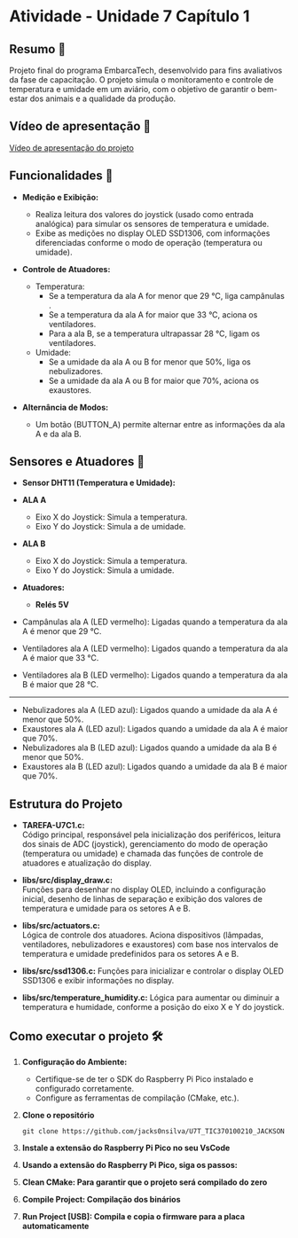 # Atividade - Unidade 7 Capítulo 1

## Resumo 📝

Projeto final do programa EmbarcaTech, desenvolvido para fins avaliativos da fase de capacitação. O projeto simula o monitoramento e controle de temperatura e umidade em um aviário, com o objetivo de garantir o bem-estar dos animais e a qualidade da produção.

## Vídeo de apresentação 🎥

[Vídeo de apresentação do projeto](https://drive.google.com/file/d/1ZoszUOei1i8FSWWycd-oz2gaUlEOFu_B/view?usp=drive_link)

## Funcionalidades 🚀

- **Medição e Exibição:**

  - Realiza leitura dos valores do joystick (usado como entrada analógica) para simular os sensores de temperatura e umidade.
  - Exibe as medições no display OLED SSD1306, com informações diferenciadas conforme o modo de operação (temperatura ou umidade).

- **Controle de Atuadores:**

  - Temperatura:
    - Se a temperatura da ala A for menor que 29 °C, liga campânulas .
    - Se a temperatura da ala A for maior que 33 °C, aciona os ventiladores.
    - Para a ala B, se a temperatura ultrapassar 28 °C, ligam os ventiladores.
  - Umidade:
    - Se a umidade da ala A ou B for menor que 50%, liga os nebulizadores.
    - Se a umidade da ala A ou B for maior que 70%, aciona os exaustores.

- **Alternância de Modos:**
  - Um botão (BUTTON_A) permite alternar entre as informações da ala A e da ala B.

## Sensores e Atuadores 🔌

- **Sensor DHT11 (Temperatura e Umidade):**

- **ALA A**

  - Eixo X do Joystick: Simula a temperatura.
  - Eixo Y do Joystick: Simula a de umidade.

- **ALA B**

  - Eixo X do Joystick: Simula a temperatura.
  - Eixo Y do Joystick: Simula a umidade.

- **Atuadores:**

  - **Relés 5V**

- Campânulas ala A (LED vermelho): Ligadas quando a temperatura da ala A é menor que 29 °C.
- Ventiladores ala A (LED vermelho): Ligados quando a temperatura da ala A é maior que 33 °C.
- Ventiladores ala B (LED vermelho): Ligados quando a temperatura da ala B é maior que 28 °C.

---

- Nebulizadores ala A (LED azul): Ligados quando a umidade da ala A é menor que 50%.
- Exaustores ala A (LED azul): Ligados quando a umidade da ala A é maior que 70%.
- Nebulizadores ala B (LED azul): Ligados quando a umidade da ala B é menor que 50%.
- Exaustores ala B (LED azul): Ligados quando a umidade da ala B é maior que 70%.

## Estrutura do Projeto

- **TAREFA-U7C1.c:**  
  Código principal, responsável pela inicialização dos periféricos, leitura dos sinais de ADC (joystick), gerenciamento do modo de operação (temperatura ou umidade) e chamada das funções de controle de atuadores e atualização do display.

- **libs/src/display_draw.c:**  
  Funções para desenhar no display OLED, incluindo a configuração inicial, desenho de linhas de separação e exibição dos valores de temperatura e umidade para os setores A e B.

- **libs/src/actuators.c:**  
  Lógica de controle dos atuadores. Aciona dispositivos (lâmpadas, ventiladores, nebulizadores e exaustores) com base nos intervalos de temperatura e umidade predefinidos para os setores A e B.

- **libs/src/ssd1306.c:**
  Funções para inicializar e controlar o display OLED SSD1306 e exibir informações no display.

- **libs/src/temperature_humidity.c:**
  Lógica para aumentar ou diminuir a temperatura e humidade, conforme a posição do eixo X e Y do joystick.

## Como executar o projeto 🛠️

1.  **Configuração do Ambiente:**

    - Certifique-se de ter o SDK do Raspberry Pi Pico instalado e configurado corretamente.
    - Configure as ferramentas de compilação (CMake, etc.).

2.  **Clone o repositório**
    ```
    git clone https://github.com/jacks0nsilva/U7T_TIC370100210_JACKSON
    ```
3.  **Instale a extensão do Raspberry Pi Pico no seu VsCode**
4.  **Usando a extensão do Raspberry Pi Pico, siga os passos:**
5.  **Clean CMake: Para garantir que o projeto será compilado do zero**

6.  **Compile Project: Compilação dos binários**

7.  **Run Project [USB]: Compila e copia o firmware para a placa automaticamente**

